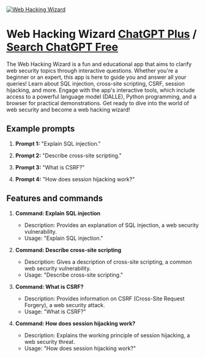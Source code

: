 
[![Web Hacking Wizard](https://files.oaiusercontent.com/file-qKfFgBivvV1T51eue0CjFyQ1?se=2123-10-17T18%3A43%3A26Z&sp=r&sv=2021-08-06&sr=b&rscc=max-age%3D31536000%2C%20immutable&rscd=attachment%3B%20filename%3Def8fffca-45fb-4c5a-982d-dcca8c3eb48c.png&sig=QQsYm%2Bgn4dWYAR6Il/7RtE1AaFfRFEUH1B/j/kTfG/4%3D)](https://chat.openai.com/g/g-Op6Btk7ev-web-hacking-wizard)

# Web Hacking Wizard [ChatGPT Plus](https://chat.openai.com/g/g-Op6Btk7ev-web-hacking-wizard) / [Search ChatGPT Free](https://gptcall.net/index.html#/?search=Web%20Hacking%20Wizard)

The Web Hacking Wizard is a fun and educational app that aims to clarify web security topics through interactive questions. Whether you're a beginner or an expert, this app is here to guide you and answer all your queries! Learn about SQL injection, cross-site scripting, CSRF, session hijacking, and more. Engage with the app's interactive tools, which include access to a powerful language model (DALLE), Python programming, and a browser for practical demonstrations. Get ready to dive into the world of web security and become a web hacking wizard!

## Example prompts

1. **Prompt 1:** "Explain SQL injection."

2. **Prompt 2:** "Describe cross-site scripting."

3. **Prompt 3:** "What is CSRF?"

4. **Prompt 4:** "How does session hijacking work?"

## Features and commands

1. **Command: Explain SQL injection**
   - Description: Provides an explanation of SQL injection, a web security vulnerability.
   - Usage: "Explain SQL injection."

2. **Command: Describe cross-site scripting**
   - Description: Gives a description of cross-site scripting, a common web security vulnerability.
   - Usage: "Describe cross-site scripting."

3. **Command: What is CSRF?**
   - Description: Provides information on CSRF (Cross-Site Request Forgery), a web security attack.
   - Usage: "What is CSRF?"

4. **Command: How does session hijacking work?**
   - Description: Explains the working principle of session hijacking, a web security threat.
   - Usage: "How does session hijacking work?"


